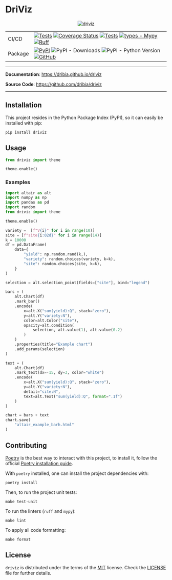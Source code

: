 DriViz
==========================

<p align="center">
    <a href="https://dribia.github.io/driviz">
    <picture style="display: block; margin-left: auto; margin-right: auto; width: 40%;">
            <source
                media="(prefers-color-scheme: dark)"
                srcset="./docs/img/logo_dribia_blanc_cropped.png"
            >
            <source
                media="(prefers-color-scheme: light)"
                srcset="./docs/img/logo_dribia_blau_cropped.png"
            >
            <img
                alt="driviz"
                src="./docs/img/logo_dribia_blau_cropped.png"
            >
        </picture>
    </a>
</p>

|         |                                                                                                                                                                                                                                                                                                                                                                                                                                                                                                                                                                                                                                                                                       |
|---------|---------------------------------------------------------------------------------------------------------------------------------------------------------------------------------------------------------------------------------------------------------------------------------------------------------------------------------------------------------------------------------------------------------------------------------------------------------------------------------------------------------------------------------------------------------------------------------------------------------------------------------------------------------------------------------------|
| CI/CD   | [![Tests](https://github.com/dribia/driviz/actions/workflows/test.yml/badge.svg)](https://github.com/dribia/driviz/actions/workflows/test.yml) [![Coverage Status](https://img.shields.io/codecov/c/github/dribia/driviz)](https://codecov.io/gh/dribia/driviz) [![Tests](https://github.com/dribia/driviz/actions/workflows/lint.yml/badge.svg)](https://github.com/dribia/driviz/actions/workflows/lint.yml) [![types - Mypy](https://img.shields.io/badge/types-Mypy-blue.svg)](https://github.com/python/mypy) [![Ruff](https://img.shields.io/endpoint?url=https://raw.githubusercontent.com/astral-sh/ruff/main/assets/badge/v2.json)](https://github.com/astral-sh/ruff) |
| Package | [![PyPI](https://img.shields.io/pypi/v/driviz)](https://pypi.org/project/driviz/) ![PyPI - Downloads](https://img.shields.io/pypi/dm/driviz?color=blue&logo=pypi&logoColor=gold) ![PyPI - Python Version](https://img.shields.io/pypi/pyversions/driviz?logo=python&logoColor=gold) [![GitHub](https://img.shields.io/github/license/dribia/driviz?color=blue)](LICENSE)                                                                                                                                                                                                                                                                                                         |
---
**Documentation**: <a href="https://dribia.github.io/driviz" target="_blank">https://dribia.github.io/driviz</a>

**Source Code**: <a href="https://github.com/dribia/driviz" target="_blank">https://github.com/dribia/driviz</a>

---

## Installation

This project resides in the Python Package Index (PyPI), so it can easily be installed with pip:
```console
pip install driviz
```

## Usage

```python
from driviz import theme

theme.enable()
```

### Examples
```python
import altair as alt
import numpy as np
import pandas as pd
import random
from driviz import theme

theme.enable()

variety =  [f"V{i}" for i in range(10)]
site = [f"site{i:02d}" for i in range(14)]
k = 10000
df = pd.DataFrame(
    data={
        "yield": np.random.rand(k,),
        "variety": random.choices(variety, k=k),
        "site": random.choices(site, k=k),
    }
)

selection = alt.selection_point(fields=["site"], bind="legend")

bars = (
    alt.Chart(df)
    .mark_bar()
    .encode(
        x=alt.X("sum(yield):Q", stack="zero"),
        y=alt.Y("variety:N"),
        color=alt.Color("site"),
        opacity=alt.condition(
            selection, alt.value(1), alt.value(0.2)
        )
    )
    .properties(title="Example chart")
    .add_params(selection)
)

text = (
    alt.Chart(df)
    .mark_text(dx=-15, dy=3, color="white")
    .encode(
        x=alt.X("sum(yield):Q", stack="zero"),
        y=alt.Y("variety:N"),
        detail="site:N",
        text=alt.Text("sum(yield):Q", format=".1f")
    )
)

chart = bars + text
chart.save(
    "altair_example_barh.html"
)
```

## Contributing
[Poetry](https://python-poetry.org) is the best way to interact with this project, to install it,
follow the official [Poetry installation guide](https://python-poetry.org/docs/#installation).

With `poetry` installed, one can install the project dependencies with:
```console
poetry install
```

Then, to run the project unit tests:
```console
make test-unit
```

To run the linters (`ruff` and `mypy`):
```console
make lint
```

To apply all code formatting:
```console
make format
```

## License
`driviz` is distributed under the terms of the
[MIT](https://opensource.org/license/mit) license.
Check the [LICENSE](./LICENSE) file for further details.
